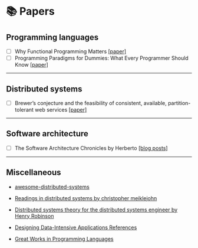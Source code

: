 # 📚 Papers 


## Programming languages 

- [ ] Why Functional Programming Matters [[paper]](https://www.cs.kent.ac.uk/people/staff/dat/miranda/whyfp90.pdf)
- [ ] Programming Paradigms for Dummies: What Every Programmer Should Know [[paper]](https://www.info.ucl.ac.be/~pvr/VanRoyChapter.pdf)
-----------------------------------------------------------------------------------------------------------------------------
## Distributed systems

- [ ] Brewer’s conjecture and the feasibility of consistent, available, partition-tolerant web services [[paper]](https://users.ece.cmu.edu/~adrian/731-sp04/readings/GL-cap.pdf)

-----------------------------------------------------------------------------------------------------------------------------
## Software architecture
- [ ] The Software Architecture Chronicles by Herberto [[blog posts]](https://herbertograca.com/2017/07/03/the-software-architecture-chronicles/)


-----------------------------------------------------------------------------------------------------------------------------
## Miscellaneous 
* [awesome-distributed-systems](https://github.com/theanalyst/awesome-distributed-systems)

* [Readings in distributed systems by christopher meiklejohn](http://christophermeiklejohn.com/distributed/systems/2013/07/12/readings-in-distributed-systems.html)

* [Distributed systems theory for the distributed systems engineer by Henry Robinson](http://www.the-paper-trail.org/post/2014-08-09-distributed-systems-theory-for-the-distributed-systems-engineer/)

* [Designing Data-Intensive Applications References](https://github.com/ept/ddia-references)
* [Great Works in Programming Languages](http://www.cis.upenn.edu/~bcpierce/courses/670Fall04/GreatWorksInPL.shtml)
